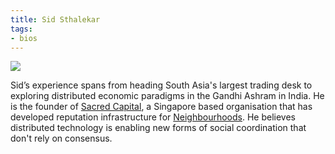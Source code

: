 ```yaml
---
title: Sid Sthalekar
tags:
- bios
---
```


![](/imgs/profilepic/sid.jpg)

Sid’s experience spans from heading South Asia's largest trading desk to exploring distributed economic paradigms in the Gandhi Ashram in India. He is the founder of [Sacred Capital](https://sacred.capital), a Singapore based organisation that has developed reputation infrastructure for [Neighbourhoods](https://neighbourhoods.network). He believes distributed technology is enabling new forms of social coordination that don't rely on consensus.

